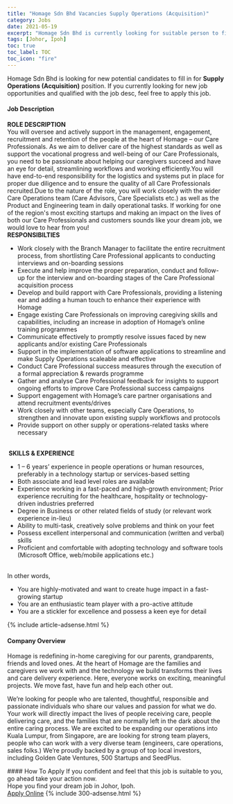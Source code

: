 ```yaml
---
title: "Homage Sdn Bhd Vacancies Supply Operations (Acquisition)" 
category: Jobs 
date: 2021-05-19 
excerpt: "Homage Sdn Bhd is currently looking for suitable person to fill in the Supply Operations (Acquisition) which based in Johor, Ipoh" 
tags: [Johor, Ipoh] 
toc: true 
toc_label: TOC 
toc_icon: "fire" 
--- 
```


<p>Homage Sdn Bhd is looking for new potential candidates to fill in for <b>Supply Operations (Acquisition)</b> position. If you currently looking for new job opportunities and qualified with the job desc, feel free to apply this job.
</p><div><div><h4>Job Description</h4></div><div><div><span><div><div><div><strong>ROLE DESCRIPTION</strong></div><div>You will oversee and actively support in the management, engagement, recruitment and retention of the people at the heart of Homage &#8211; our Care Professionals. As we aim to deliver care of the highest standards as well as support the vocational progress and well-being of our Care Professionals, you need to be passionate about helping our caregivers succeed and have an eye for detail, streamlining workflows and working efficiently.You will have end-to-end responsibility for the logistics and systems put in place for proper due diligence and to ensure the quality of all Care Professionals recruited.Due to the nature of the role, you will work closely with the wider Care Operations team (Care Advisors, Care Specialists etc.) as well as the Product and Engineering team in daily operational tasks. If working for one of the region's most exciting startups and making an impact on the lives of both our Care Professionals and customers sounds like your dream job, we would love to hear from you!</div><div><strong>RESPONSIBILTIES</strong></div><ul><li>Work closely with the Branch Manager to facilitate the entire recruitment process, from shortlisting Care Professional applicants to conducting interviews and on-boarding sessions</li><li>Execute and help improve the proper preparation, conduct and follow-up for the interview and on-boarding stages of the Care Professional acquisition process</li><li>Develop and build rapport with Care Professionals, providing a listening ear and adding a human touch to enhance their experience with Homage</li><li>Engage existing Care Professionals on improving caregiving skills and capabilities, including an increase in adoption of Homage&#8217;s online training programmes</li><li>Communicate effectively to promptly resolve issues faced by new applicants and/or existing Care Professionals</li><li>Support in the implementation of software applications to streamline and make Supply Operations scaleable and effective</li><li>Conduct Care Professional success measures through the execution of a formal appreciation &amp; rewards programme</li><li>Gather and analyse Care Professional feedback for insights to support ongoing efforts to improve Care Professional success campaigns</li><li>Support engagement with Homage&#8217;s care partner organisations and attend recruitment events/drives</li><li>Work closely with other teams, especially Care Operations, to strengthen and innovate upon existing supply workflows and protocols</li><li>Provide support on other supply or operations-related tasks where necessary</li></ul><br><strong>&#160;SKILLS &amp; EXPERIENCE</strong><ul><li>1 &#8211; 6 years&#8217; experience in people operations or human resources, preferably in a technology startup or services-based setting&#160;</li><li>Both associate and lead level roles are available</li><li>Experience working in a fast-paced and high-growth environment; Prior experience recruiting for the healthcare, hospitality or technology-driven industries preferred</li><li>Degree in Business or other related fields of study (or relevant work experience in-lieu)</li><li>Ability to multi-task, creatively solve problems and think on your feet</li><li>Possess excellent interpersonal and communication (written and verbal) skills</li><li>Proficient and comfortable with adopting technology and software tools (Microsoft Office, web/mobile applications etc.)</li></ul><br>In other words,<ul><li>You are highly-motivated and want to create huge impact in a fast-growing startup</li><li>You are an enthusiastic team player with a pro-active attitude</li><li>You are a stickler for excellence and possess a keen eye for detail</li></ul></div></div></span></div></div></div> 
{% include article-adsense.html %} 
<div><div><h4>Company Overview</h4></div><div><div><span><div><p>Homage is redefining in-home caregiving for our parents, grandparents, friends and loved ones. At the heart of Homage are the families and caregivers we work with and the technology we build transforms their lives and care delivery experience. Here, everyone works on exciting, meaningful projects. We move fast, have fun and help each other out.</p><p>We&#8217;re looking for people who are talented, thoughtful, responsible and passionate individuals who share our values and passion for what we do. Your work will directly impact the lives of people receiving care, people delivering care, and the families that are normally left in the dark about the entire caring process. We are excited to be expanding our operations into Kuala Lumpur, from Singapore, are are looking for strong team players, people who can work with a very diverse team (engineers, care operations, sales folks.) We&#8217;re proudly backed by a group of top local investors, including Golden Gate Ventures, 500 Startups and SeedPlus.&#160;</p></div></span></div></div></div> 
#### How To Apply 
If you confident and feel that this job is suitable to you, go ahead take your action now. <br/> 
Hope you find your dream job in Johor, Ipoh. <br/> 
<a href="https://www.jobstreet.com.my/en/job/supply-operations-acquisition-4551390?jobId=jobstreet-my-job-4551390&" class="btn btn--info" target="_blank" rel="nofollow noopenner">Apply Online</a> 
{% include 300-adsense.html %} 